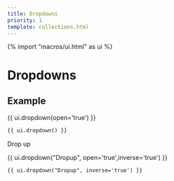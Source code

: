 ```yaml
---
title: Dropdowns
priority: 1
template: collections.html
---
```

{% import "macros/ui.html" as ui %}

# Dropdowns

## Example

<div class="docs-example">
  {{ ui.dropdown(open='true') }}
</div>

```html
{{ ui.dropdown() }}
```
Drop up

<div class="docs-example">
  {{ ui.dropdown("Dropup", open='true',inverse='true') }}
</div>

```html
{{ ui.dropdown("Dropup", inverse='true') }}
```
